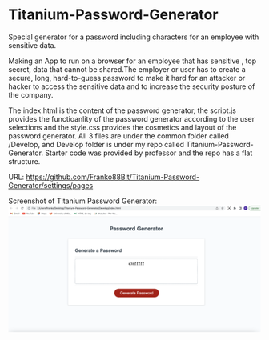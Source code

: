 # Titanium-Password-Generator
Special generator for a password including characters for an employee with sensitive data.

Making an App to run on a browser for an employee that has sensitive , top secret, data that cannot be shared.The employer or user has to create a secure, long, hard-to-guess password to make it hard for an attacker or hacker to access the sensitive data and to increase the security posture of the company.

The index.html is the content of the password generator, the script.js provides the functioanlity of the password generator according to the user selections and the style.css provides the cosmetics and layout of the password generator. All 3 files are under the common folder called /Develop, and Develop folder is under my repo called Titanium-Password-Generator. Starter code was provided by professor and the repo has a flat structure.

URL: https://github.com/Franko88Bit/Titanium-Password-Generator/settings/pages

Screenshot of Titanium Password Generator:
![Screenshot of Titanium Password Generator](./titanium_password_generator.png)